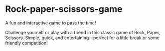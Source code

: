 # Rock-paper-scissors-game
A fun and interactive game to pass the time!

Challenge yourself or play with a friend in this classic game of Rock, Paper, Scissors. Simple, quick, and entertaining—perfect for a little break or some friendly competition!
